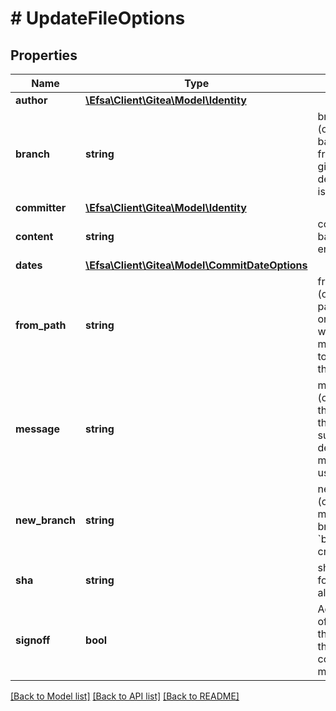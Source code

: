 # # UpdateFileOptions

## Properties

Name | Type | Description | Notes
------------ | ------------- | ------------- | -------------
**author** | [**\Efsa\Client\Gitea\Model\Identity**](Identity.md) |  | [optional]
**branch** | **string** | branch (optional) to base this file from. if not given, the default branch is used | [optional]
**committer** | [**\Efsa\Client\Gitea\Model\Identity**](Identity.md) |  | [optional]
**content** | **string** | content must be base64 encoded |
**dates** | [**\Efsa\Client\Gitea\Model\CommitDateOptions**](CommitDateOptions.md) |  | [optional]
**from_path** | **string** | from_path (optional) is the path of the original file which will be moved/renamed to the path in the URL | [optional]
**message** | **string** | message (optional) for the commit of this file. if not supplied, a default message will be used | [optional]
**new_branch** | **string** | new_branch (optional) will make a new branch from &#x60;branch&#x60; before creating the file | [optional]
**sha** | **string** | sha is the SHA for the file that already exists |
**signoff** | **bool** | Add a Signed-off-by trailer by the committer at the end of the commit log message. | [optional]

[[Back to Model list]](../../README.md#models) [[Back to API list]](../../README.md#endpoints) [[Back to README]](../../README.md)
